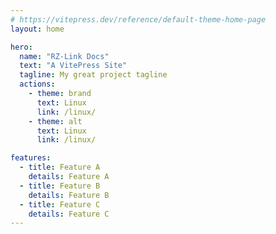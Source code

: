 ```yaml
---
# https://vitepress.dev/reference/default-theme-home-page
layout: home

hero:
  name: "RZ-Link Docs"
  text: "A VitePress Site"
  tagline: My great project tagline
  actions:
    - theme: brand
      text: Linux
      link: /linux/
    - theme: alt
      text: Linux
      link: /linux/

features:
  - title: Feature A
    details: Feature A
  - title: Feature B
    details: Feature B
  - title: Feature C
    details: Feature C
---
```



